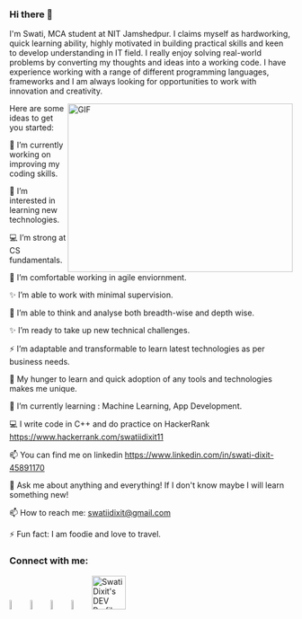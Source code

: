 <a href="https://dev.to/swatiidixit">
  <i class="fab fa-dev" title="swatiidixit's DEV Profile"></i>
</a>

### Hi there  👋
I'm Swati, MCA student at NIT Jamshedpur. I claims myself as hardworking, quick learning ability, highly motivated in building practical skills and keen to develop understanding in IT field. I really enjoy solving real-world problems by converting my thoughts and ideas into a working code. I have experience working with a range of different programming languages, frameworks and I am always looking for opportunities to work with innovation and creativity.

<img align="right" alt="GIF" src="https://cdn.dribbble.com/users/3876574/screenshots/9793041/girl_laptop_800x600.gif" width="400" height="300"/>


Here are some ideas to get you started:

🔭 I’m currently working on improving my coding skills.

🌱 I’m interested in learning new technologies.

💻 I’m strong at CS fundamentals.

🌱 I’m comfortable working in agile enviornment.

✨ I’m able to work with minimal supervision.

🤔 I’m able to think and analyse both breadth-wise and depth wise.

✨ I’m ready to take up new technical challenges.

⚡ I’m adaptable and transformable to learn latest technologies as per business needs.

🌱 My hunger to learn and quick adoption of any tools and technologies makes me unique.

🌱 I’m currently learning : Machine Learning, App Development.

💻 I write code in C++ and do practice on HackerRank https://www.hackerrank.com/swatiidixit11

📫 You can find me on linkedin https://www.linkedin.com/in/swati-dixit-45891170

💬 Ask me about anything and everything! If I don't know maybe I will learn something new!

📫 How to reach me: swatiidixit@gmail.com

⚡ Fun fact: I am foodie and love to travel.




### Connect with me:



[<img src="https://img.icons8.com/color/48/000000/linkedin.png" width="6.5%"/>](https://www.linkedin.com/in/swati-dixit-45891170)  [<img src="https://img.icons8.com/fluent/48/000000/google-plus.png" width="6.5%"/>](swatiidixit11@gmail.com)  [<img src="https://upload.wikimedia.org/wikipedia/commons/4/40/HackerRank_Icon-1000px.png" width="6.5%"/>](https://www.hackerrank.com/swatiidixit11)  [<img src="https://img.icons8.com/fluent/48/000000/github.png" width="6.5%" alt="Github">](https://github.com/swatiidixit/)       <a href="https://dev.to/swatiidixit">
  <img src="https://d2fltix0v2e0sb.cloudfront.net/dev-badge.svg" alt="Swati Dixit's DEV Profile" height="60" width="60">
</a>



<!--
**swatiidixit/swatiidixit** is a ✨ _special_ ✨ repository because its `README.md` (this file) appears on your GitHub profile.




 

 
